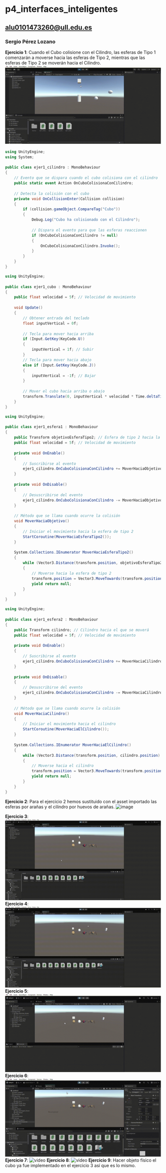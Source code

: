# p4_interfaces_inteligentes

## alu0101473260@ull.edu.es

### Sergio Pérez Lozano

**Ejercicio 1**:
Cuando el Cubo colisione con el Cilindro, las esferas de Tipo 1 comenzarán a moverse hacia las esferas de Tipo 2, mientras que las esferas de Tipo 2 se moverán hacia el Cilindro.
![video1](https://github.com/SergioPerezLoza/p4_interfaces_inteligentes/blob/main/My-project-4-SampleScene-Windows_-Mac_-Linux-Unity-2021.3.gif)

```csharp
using UnityEngine;
using System;

public class ejer1_cilindro : MonoBehaviour
{
    // Evento que se dispara cuando el cubo colisiona con el cilindro
    public static event Action OnCuboColisionaConCilindro;

    // Detecta la colisión con el cubo
    private void OnCollisionEnter(Collision collision)
    {
        if (collision.gameObject.CompareTag("Cubo"))
        {
            Debug.Log("Cubo ha colisionado con el Cilindro");

            // Dispara el evento para que las esferas reaccionen
            if (OnCuboColisionaConCilindro != null)
            {
                OnCuboColisionaConCilindro.Invoke();
            }
        }
    }
}

```

```csharp
using UnityEngine;

public class ejer1_cubo : MonoBehaviour
{
    public float velocidad = 5f; // Velocidad de movimiento

    void Update()
    {
        // Obtener entrada del teclado
        float inputVertical = 0f;

        // Tecla para mover hacia arriba
        if (Input.GetKey(KeyCode.U))
        {
            inputVertical = 1f; // Subir
        }
        // Tecla para mover hacia abajo
        else if (Input.GetKey(KeyCode.J))
        {
            inputVertical = -1f; // Bajar
        }

        // Mover el cubo hacia arriba o abajo
        transform.Translate(0, inputVertical * velocidad * Time.deltaTime, 0);
    }
}

```

```csharp
using UnityEngine;

public class ejer1_esfera1 : MonoBehaviour
{
    public Transform objetivoEsferaTipo2; // Esfera de tipo 2 hacia la que se moverá
    public float velocidad = 5f; // Velocidad de movimiento

    private void OnEnable()
    {
        // Suscribirse al evento
        ejer1_cilindro.OnCuboColisionaConCilindro += MoverHaciaObjetivo;
    }

    private void OnDisable()
    {
        // Desuscribirse del evento
        ejer1_cilindro.OnCuboColisionaConCilindro -= MoverHaciaObjetivo;
    }

    // Método que se llama cuando ocurre la colisión
    void MoverHaciaObjetivo()
    {
        // Iniciar el movimiento hacia la esfera de tipo 2
        StartCoroutine(MoverHaciaEsferaTipo2());
    }

    System.Collections.IEnumerator MoverHaciaEsferaTipo2()
    {
        while (Vector3.Distance(transform.position, objetivoEsferaTipo2.position) > 0.1f)
        {
            // Moverse hacia la esfera de tipo 2
            transform.position = Vector3.MoveTowards(transform.position, objetivoEsferaTipo2.position, velocidad * Time.deltaTime);
            yield return null;
        }
    }
}

```

```csharp
using UnityEngine;

public class ejer1_esfera2 : MonoBehaviour
{
    public Transform cilindro; // Cilindro hacia el que se moverá
    public float velocidad = 5f; // Velocidad de movimiento

    private void OnEnable()
    {
        // Suscribirse al evento
        ejer1_cilindro.OnCuboColisionaConCilindro += MoverHaciaCilindro;
    }

    private void OnDisable()
    {
        // Desuscribirse del evento
        ejer1_cilindro.OnCuboColisionaConCilindro -= MoverHaciaCilindro;
    }

    // Método que se llama cuando ocurre la colisión
    void MoverHaciaCilindro()
    {
        // Iniciar el movimiento hacia el cilindro
        StartCoroutine(MoverHaciaElCilindro());
    }

    System.Collections.IEnumerator MoverHaciaElCilindro()
    {
        while (Vector3.Distance(transform.position, cilindro.position) > 0.1f)
        {
            // Moverse hacia el cilindro
            transform.position = Vector3.MoveTowards(transform.position, cilindro.position, velocidad * Time.deltaTime);
            yield return null;
        }
    }
}

```


**Ejercicio 2**:
Para el ejercicio 2 hemos sustituido con el asset importado las esferas por arañas y el cilindro por huevos de arañas.
![image](https://github.com/user-attachments/assets/e5a14f91-427c-4cd8-854a-08c7e0a0459d)

**Ejercicio 3**:
![video](https://github.com/SergioPerezLoza/p4_interfaces_inteligentes/blob/main/My-project-_2_-Untitled-Windows_-Mac_-Linux-Unity-6-_6000.0.23f1__-_DX11_-2024-10-23-19-15-44.gif)
**Ejercicio 4**:
![video](https://github.com/SergioPerezLoza/p4_interfaces_inteligentes/blob/main/My-project-_2_-Untitled-Windows_-Mac_-Linux-Unity-6-_6000.0.23f1__-_DX11_-2024-10-23-19-59-48.gif)
**Ejercicio 5**:
![video](https://github.com/SergioPerezLoza/p4_interfaces_inteligentes/blob/main/My-project-_2_-Untitled-Windows_-Mac_-Linux-Unity-6-_6000.0.23f1__-_DX11_-2024-10-24-18-15-32.gif)
**Ejercicio 6**:
![video](https://github.com/SergioPerezLoza/p4_interfaces_inteligentes/blob/main/My-project-_2_-Untitled-Windows_-Mac_-Linux-Unity-6-_6000.0.23f1__-_DX11_-2024-10-24-19-44-20.gif)
**Ejercicio 7**:
![video]()
**Ejercicio 8**:
![video]()
**Ejercicio 9**:
Hacer objeto físico el cubo ya fue implementado en el ejercicio 3 así que es lo mismo.
